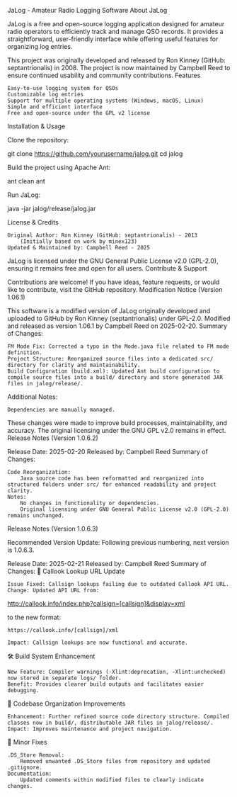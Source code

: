 JaLog - Amateur Radio Logging Software
About JaLog

JaLog is a free and open-source logging application designed for amateur radio operators to efficiently track and manage QSO records. It provides a straightforward, user-friendly interface while offering useful features for organizing log entries.

This project was originally developed and released by Ron Kinney (GitHub: septantrionalis) in 2008. The project is now maintained by Campbell Reed to ensure continued usability and community contributions.
Features

    Easy-to-use logging system for QSOs
    Customizable log entries
    Support for multiple operating systems (Windows, macOS, Linux)
    Simple and efficient interface
    Free and open-source under the GPL v2 license

Installation & Usage

Clone the repository:

git clone https://github.com/yourusername/jalog.git
cd jalog

Build the project using Apache Ant:

ant clean
ant

Run JaLog:

java -jar jalog/release/jalog.jar

License & Credits

    Original Author: Ron Kinney (GitHub: septantrionalis) - 2013
        (Initially based on work by minex123)
    Updated & Maintained by: Campbell Reed - 2025

JaLog is licensed under the GNU General Public License v2.0 (GPL-2.0), ensuring it remains free and open for all users.
Contribute & Support

Contributions are welcome! If you have ideas, feature requests, or would like to contribute, visit the GitHub repository.
Modification Notice (Version 1.06.1)

This software is a modified version of JaLog originally developed and uploaded to GitHub by Ron Kinney (septantrionalis) under GPL-2.0.
Modified and released as version 1.06.1 by Campbell Reed on 2025-02-20.
Summary of Changes:

    FM Mode Fix: Corrected a typo in the Mode.java file related to FM mode definition.
    Project Structure: Reorganized source files into a dedicated src/ directory for clarity and maintainability.
    Build Configuration (build.xml): Updated Ant build configuration to compile source files into a build/ directory and store generated JAR files in jalog/release/.

Additional Notes:

    Dependencies are manually managed.

These changes were made to improve build processes, maintainability, and accuracy. The original licensing under the GNU GPL v2.0 remains in effect.
Release Notes (Version 1.0.6.2)

Release Date: 2025-02-20
Released by: Campbell Reed
Summary of Changes:

    Code Reorganization:
        Java source code has been reformatted and reorganized into structured folders under src/ for enhanced readability and project clarity.
    Notes:
        No changes in functionality or dependencies.
        Original licensing under GNU General Public License v2.0 (GPL-2.0) remains unchanged.

Release Notes (Version 1.0.6.3)

Recommended Version Update: Following previous numbering, next version is 1.0.6.3.

Release Date: 2025-02-21
Released by: Campbell Reed
Summary of Changes:
📡 Callook Lookup URL Update

    Issue Fixed: Callsign lookups failing due to outdated Callook API URL.
    Change: Updated API URL from:

http://callook.info/index.php?callsign=[callsign]&display=xml

to the new format:

    https://callook.info/[callsign]/xml

    Impact: Callsign lookups are now functional and accurate.

🛠 Build System Enhancement

    New Feature: Compiler warnings (-Xlint:deprecation, -Xlint:unchecked) now stored in separate logs/ folder.
    Benefit: Provides clearer build outputs and facilitates easier debugging.

📁 Codebase Organization Improvements

    Enhancement: Further refined source code directory structure. Compiled classes now in build/, distributable JAR files in jalog/release/.
    Impact: Improves maintenance and project navigation.

🧹 Minor Fixes

    .DS_Store Removal:
        Removed unwanted .DS_Store files from repository and updated .gitignore.
    Documentation:
        Updated comments within modified files to clearly indicate changes.
